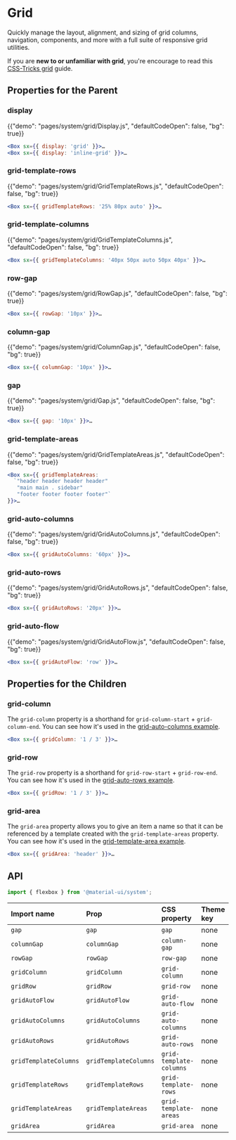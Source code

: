 # Grid

<p class="description">Quickly manage the layout, alignment, and sizing of grid columns, navigation, components, and more with a full suite of responsive grid utilities.</p>

If you are **new to or unfamiliar with grid**, you're encourage to read this [CSS-Tricks grid](https://css-tricks.com/snippets/css/complete-guide-grid/) guide.

## Properties for the Parent

### display

{{"demo": "pages/system/grid/Display.js", "defaultCodeOpen": false, "bg": true}}

```jsx
<Box sx={{ display: 'grid' }}>…
<Box sx={{ display: 'inline-grid' }}>…
```

### grid-template-rows

{{"demo": "pages/system/grid/GridTemplateRows.js", "defaultCodeOpen": false, "bg": true}}

```jsx
<Box sx={{ gridTemplateRows: '25% 80px auto' }}>…
```

### grid-template-columns

{{"demo": "pages/system/grid/GridTemplateColumns.js", "defaultCodeOpen": false, "bg": true}}

```jsx
<Box sx={{ gridTemplateColumns: '40px 50px auto 50px 40px' }}>…
```

### row-gap

{{"demo": "pages/system/grid/RowGap.js", "defaultCodeOpen": false, "bg": true}}

```jsx
<Box sx={{ rowGap: '10px' }}>…
```

### column-gap

{{"demo": "pages/system/grid/ColumnGap.js", "defaultCodeOpen": false, "bg": true}}

```jsx
<Box sx={{ columnGap: '10px' }}>…
```

### gap

{{"demo": "pages/system/grid/Gap.js", "defaultCodeOpen": false, "bg": true}}

```jsx
<Box sx={{ gap: '10px' }}>…
```

### grid-template-areas

{{"demo": "pages/system/grid/GridTemplateAreas.js", "defaultCodeOpen": false, "bg": true}}

```jsx
<Box sx={{ gridTemplateAreas:
  `"header header header header"
   "main main . sidebar"
   "footer footer footer footer"`
}}>…
```

### grid-auto-columns

{{"demo": "pages/system/grid/GridAutoColumns.js", "defaultCodeOpen": false, "bg": true}}

```jsx
<Box sx={{ gridAutoColumns: '60px' }}>…
```

### grid-auto-rows

{{"demo": "pages/system/grid/GridAutoRows.js", "defaultCodeOpen": false, "bg": true}}

```jsx
<Box sx={{ gridAutoRows: '20px' }}>…
```

### grid-auto-flow

{{"demo": "pages/system/grid/GridAutoFlow.js", "defaultCodeOpen": false, "bg": true}}

```jsx
<Box sx={{ gridAutoFlow: 'row' }}>…
```

## Properties for the Children

### grid-column

The `grid-column` property is a shorthand for `grid-column-start` + `grid-column-end`. You can see how it's used in the [grid-auto-columns example](/system/grid/#grid-auto-columns).

```jsx
<Box sx={{ gridColumn: '1 / 3' }}>…
```

### grid-row

The `grid-row` property is a shorthand for `grid-row-start` + `grid-row-end`. You can see how it's used in the [grid-auto-rows example](/system/grid/#grid-auto-rows).

```jsx
<Box sx={{ gridRow: '1 / 3' }}>…
```

### grid-area

The `grid-area` property allows you to give an item a name so that it can be referenced by a template created with the `grid-template-areas` property. You can see how it's used in the [grid-template-area example](/system/grid/#grid-template-areas).

```jsx
<Box sx={{ gridArea: 'header' }}>…
```

## API

```js
import { flexbox } from '@material-ui/system';
```

| Import name           | Prop                  | CSS property            | Theme key |
| :-------------------- | :-------------------- | :---------------------- | :-------- |
| `gap`                 | `gap`                 | `gap`                   | none      |
| `columnGap`           | `columnGap`           | `column-gap`            | none      |
| `rowGap`              | `rowGap`              | `row-gap`               | none      |
| `gridColumn`          | `gridColumn`          | `grid-column`           | none      |
| `gridRow`             | `gridRow`             | `grid-row`              | none      |
| `gridAutoFlow`        | `gridAutoFlow`        | `grid-auto-flow`        | none      |
| `gridAutoColumns`     | `gridAutoColumns`     | `grid-auto-columns`     | none      |
| `gridAutoRows`        | `gridAutoRows`        | `grid-auto-rows`        | none      |
| `gridTemplateColumns` | `gridTemplateColumns` | `grid-template-columns` | none      |
| `gridTemplateRows`    | `gridTemplateRows`    | `grid-template-rows`    | none      |
| `gridTemplateAreas`   | `gridTemplateAreas`   | `grid-template-areas`   | none      |
| `gridArea`            | `gridArea`            | `grid-area`             | none      |
